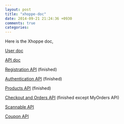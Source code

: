 ```yaml
---
layout: post
title: "xhoppe-doc"
date: 2014-09-21 21:24:36 +0930
comments: true
categories:
---
```


Here is the Xhoppe doc,

[User doc](/user-doc)



[API doc](/api-doc)

[Registration API](/api-register) (finished)

[Authentication API](/api-authentication) (finished)

[Products API](/product-api) (finished)

[Checkout and Orders API](/checkout-api) (finished except MyOrders API)

[Scannable API](/scanable-api)

[Coupon API](/coupon-api)
